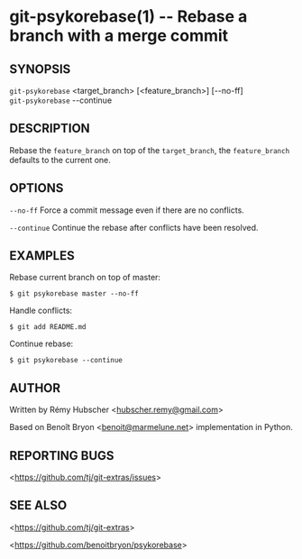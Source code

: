 git-psykorebase(1) -- Rebase a branch with a merge commit
=========================================================

## SYNOPSIS

`git-psykorebase` &lt;target_branch&gt; [&lt;feature_branch&gt;] [--no-ff]  
`git-psykorebase` --continue

## DESCRIPTION

Rebase the `feature_branch` on top of the `target_branch`, the
`feature_branch` defaults to the current one.

## OPTIONS

  `--no-ff` Force a commit message even if there are no conflicts.

  `--continue` Continue the rebase after conflicts have been resolved.

## EXAMPLES

  Rebase current branch on top of master:

    $ git psykorebase master --no-ff

  Handle conflicts:

    $ git add README.md

  Continue rebase:

    $ git psykorebase --continue

## AUTHOR

Written by Rémy Hubscher &lt;<hubscher.remy@gmail.com>&gt;

Based on Benoît Bryon &lt;<benoit@marmelune.net>&gt; implementation in
Python.

## REPORTING BUGS

&lt;<https://github.com/tj/git-extras/issues>&gt;

## SEE ALSO

&lt;<https://github.com/tj/git-extras>&gt;

&lt;<https://github.com/benoitbryon/psykorebase>&gt;
